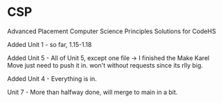 # CSP
Advanced Placement Computer Science Principles Solutions for CodeHS

Added Unit 1 - so far, 1.15-1.18


Added Unit 5 - All of Unit 5, except one file -> I finished the Make Karel Move just need to push it in. won't without requests since its rlly big.


Added Unit 4 - Everything is in.


Unit 7 - More than halfway done, will merge to main in a bit.
